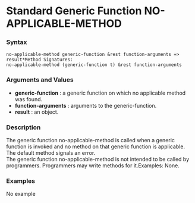 <!-- Generated on 05/10/2020 by https://github.com/anto2oo/clhs-evolved -->

# Standard Generic Function NO-APPLICABLE-METHOD

### Syntax
`no-applicable-method generic-function &rest function-arguments => result*Method Signatures:`  
`no-applicable-method (generic-function t) &rest function-arguments`  


### Arguments and Values
- **generic-function** : a generic function on which no applicable method was found.   
- **function-arguments** : arguments to the generic-function.   
- **result** : an object.   


### Description
The generic function no-applicable-method is called when a generic function is invoked and no method on that generic function is applicable. The default method signals an error.  
The generic function no-applicable-method is not intended to be called by programmers. Programmers may write methods for it.Examples: None.



### Examples
No example  
